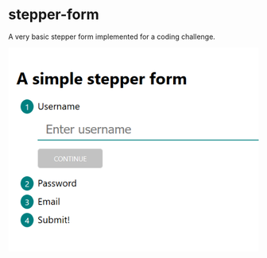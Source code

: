 # stepper-form
A very basic stepper form implemented for a coding challenge.

![Stepper form demo](./form-demo.png?raw=true "Stepper form demo")